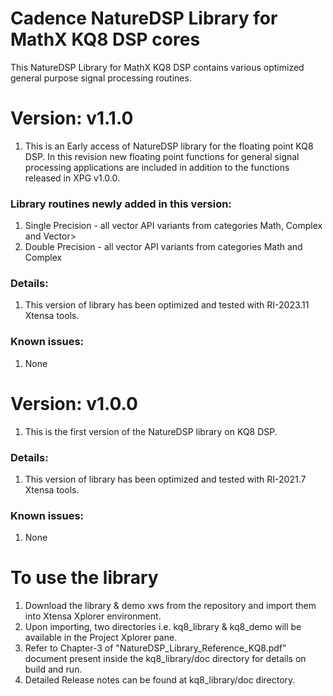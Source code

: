 # Cadence NatureDSP Library for MathX KQ8 DSP cores

<p>This NatureDSP Library for MathX KQ8 DSP contains various optimized general purpose signal processing routines.</p>

<h1> Version: v1.1.0 </h1>
<p> 
<ol><li>This is an Early access of NatureDSP library for the floating point KQ8 DSP. In this revision new floating point functions for general signal processing 
applications are included in addition to the functions released in XPG v1.0.0.</li>
</ol></p> 
<h3>Library routines newly added in this version:</h3>
        <p>
        <ol>
        <li> Single Precision - all vector API variants from categories Math, Complex and Vector></li>
        <li>Double Precision  - all vector API variants from categories Math and Complex</li>
        </ol>
        </p>
 <h3> Details:</h3>
       <p>
       <ol>
      <li>This version of library has been optimized and tested with RI-2023.11 Xtensa tools.</li>
      </ol>
      </p>
<h3> Known issues:</h3>
     <p>
     <ol>
    <li> None</li>
     </ol>
     </p>

<h1> Version: v1.0.0 </h1>
<p> 
<ol><li>This is the first version of the NatureDSP library on KQ8 DSP.</li>
</ol></p> 
 <h3> Details:</h3>
       <p>
       <ol>
      <li>This version of library has been optimized and tested with RI-2021.7 Xtensa tools.</li>
      </ol>
      </p>
<h3> Known issues:</h3>
     <p>
     <ol>
    <li> None</li>
     </ol>
     </p>



<h1>To use the library </h1>
<p>
<ol>
<li>Download the library & demo xws from the repository and import them into Xtensa Xplorer environment.</li>
<li>Upon importing, two directories i.e. kq8_library & kq8_demo  will be available in the Project Xplorer pane.</li>
<li>Refer to Chapter-3 of "NatureDSP_Library_Reference_KQ8.pdf" document present inside the kq8_library/doc directory for details on build and run.</li>
<li>Detailed Release notes can be found at kq8_library/doc directory.</li>
</ol>
</p>

